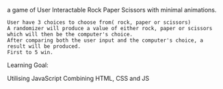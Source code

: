 a game of User Interactable Rock Paper Scissors with minimal animations.

    User have 3 choices to choose from( rock, paper or scissors)
    A randomizer will produce a value of either rock, paper or scissors which will then be the computer's choice.
    After comparing both the user input and the computer's choice, a result will be produced.
    First to 5 win.

Learning Goal:

Utilising JavaScript
Combining HTML, CSS and JS
